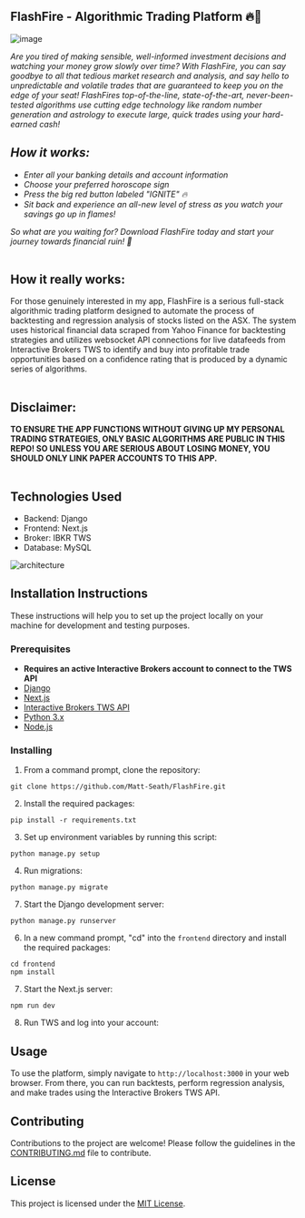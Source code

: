 ## FlashFire - Algorithmic Trading Platform 🔥💸  

![image](https://user-images.githubusercontent.com/100132940/222011833-43f9ffb3-39d2-4783-87da-7b5fe022aed5.png)


<em>Are you tired of making sensible, well-informed investment decisions and watching your money grow slowly over time? With FlashFire, you can say goodbye to all that tedious market research and analysis, and say hello to unpredictable and volatile trades that are guaranteed to keep you on the edge of your seat! FlashFires top-of-the-line, state-of-the-art, never-been-tested algorithms use cutting edge technology like random number generation and astrology to execute large, quick trades using your hard-earned cash!

## How it works:

-   Enter all your banking details and account information
-   Choose your preferred horoscope sign
-   Press the big red button labeled "IGNITE" 🔥
-   Sit back and experience an all-new level of stress as you watch your savings go up in flames!

So what are you waiting for? Download FlashFire today and start your journey towards financial ruin! 💸 </em>
<br>
<br>
## How it really works:

For those genuinely interested in my app, FlashFire is a serious full-stack algorithmic trading platform designed to automate the process of backtesting and regression analysis of stocks listed on the ASX. The system uses historical financial data scraped from Yahoo Finance for backtesting strategies and utilizes websocket API connections for live datafeeds from Interactive Brokers TWS to identify and buy into profitable trade opportunities based on a confidence rating that is produced by a dynamic series of algorithms. 
<br>
<br>

## Disclaimer:
**TO ENSURE THE APP FUNCTIONS WITHOUT GIVING UP MY PERSONAL TRADING STRATEGIES, ONLY BASIC ALGORITHMS ARE PUBLIC IN THIS REPO! SO UNLESS YOU ARE SERIOUS ABOUT LOSING MONEY, YOU SHOULD ONLY LINK PAPER ACCOUNTS TO THIS APP.**
<br>
<br>
## Technologies Used

-   Backend: Django
-   Frontend: Next.js
-   Broker: IBKR TWS
-   Database: MySQL

![architecture](https://user-images.githubusercontent.com/100132940/216249234-55b637ea-260a-4138-9c69-d24addc3def6.png)


## Installation Instructions

These instructions will help you to set up the project locally on your machine for development and testing purposes.

### Prerequisites
-   **Requires an active Interactive Brokers account to connect to the TWS API**
-   [Django](https://www.djangoproject.com/download/)
-   [Next.js](https://nextjs.org/docs#getting-started)
-   [Interactive Brokers TWS API](https://interactivebrokers.github.io/#tws-api-documentation)
-   [Python 3.x](https://www.python.org/downloads/)
-   [Node.js](https://nodejs.org/en/download/)

### Installing

1.  From a command prompt, clone the repository:

```
git clone https://github.com/Matt-Seath/FlashFire.git

```

2.  Install the required packages:

```
pip install -r requirements.txt

```

3.  Set up environment variables by running this script:

```
python manage.py setup

```
    
4.  Run migrations:
    
```
python manage.py migrate

```

7.  Start the Django development server:

```
python manage.py runserver

```

6.  In a new command prompt, "cd" into the `frontend` directory and install the required packages:

```
cd frontend
npm install

```

7.  Start the Next.js server:

```
npm run dev

```

8.  Run TWS and log into your account:


## Usage

To use the platform, simply navigate to `http://localhost:3000` in your web browser. From there, you can run backtests, perform regression analysis, and make trades using the Interactive Brokers TWS API.

## Contributing

Contributions to the project are welcome! Please follow the guidelines in the [CONTRIBUTING.md](https://chat.openai.com/CONTRIBUTING.md) file to contribute.

## License

This project is licensed under the [MIT License](https://chat.openai.com/LICENSE).
